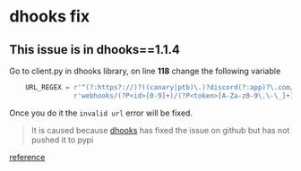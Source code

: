 # dhooks fix

## This issue is in dhooks==1.1.4

Go to client.py in dhooks library, on line **118** change the following variable

```py
    URL_REGEX = r'^(?:https?://)?((canary|ptb)\.)?discord(?:app)?\.com/api/' \
                r'webhooks/(?P<id>[0-9]+)/(?P<token>[A-Za-z0-9\.\-\_]+)/?$'
```

Once you do it the `invalid url` error will be fixed.

> It is caused because [dhooks](https://github.com/kyb3r/dhooks) has fixed the issue on github but has not pushed it to pypi

[reference](https://github.com/kyb3r/dhooks/issues/37)
